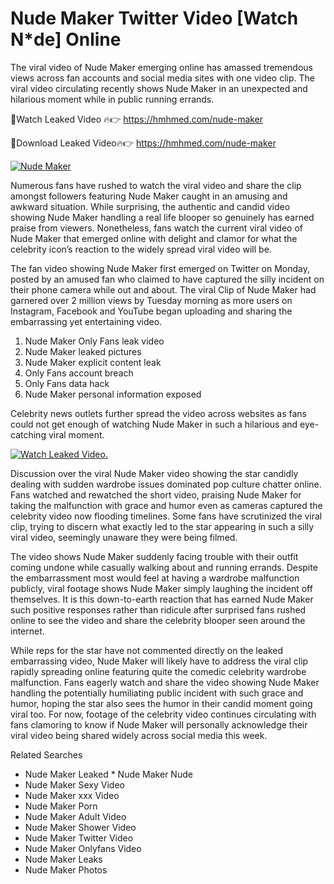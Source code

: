 ﻿# Nude Maker Twitter Video [Watch N*de] Online

The viral video of ﻿Nude Maker emerging online has amassed tremendous views across fan accounts and social media sites with one video clip. The viral video circulating recently shows ﻿Nude Maker in an unexpected and hilarious moment while in public running errands. 

🔴Watch Leaked Video 🔥👉  https://hmhmed.com/nude-maker 

🔴Download Leaked Video🔥👉  https://hmhmed.com/nude-maker 

[![Nude Maker](https://i.imgur.com/dJHk4Zq.gif)](https://hmhmed.com/nude-maker)

Numerous fans have rushed to watch the viral video and share the clip amongst followers featuring ﻿Nude Maker caught in an amusing and awkward situation. While surprising, the authentic and candid video showing ﻿Nude Maker handling a real life blooper so genuinely has earned praise from viewers. Nonetheless, fans watch the current viral video of ﻿Nude Maker that emerged online with delight and clamor for what the celebrity icon’s reaction to the widely spread viral video will be.

The fan video showing ﻿Nude Maker first emerged on Twitter on Monday, posted by an amused fan who claimed to have captured the silly incident on their phone camera while out and about. The viral Clip of ﻿Nude Maker had garnered over 2 million views by Tuesday morning as more users on Instagram, Facebook and YouTube began uploading and sharing the embarrassing yet entertaining video. 

1. ﻿Nude Maker Only Fans leak video
2. ﻿Nude Maker leaked pictures
3. ﻿Nude Maker explicit content leak
4. Only Fans account breach
5. Only Fans data hack
6. ﻿Nude Maker personal information exposed

Celebrity news outlets further spread the video across websites as fans could not get enough of watching ﻿Nude Maker in such a hilarious and eye-catching viral moment. 

[![Watch Leaked Video.](https://miro.medium.com/v2/resize:fit:828/format:webp/1*cilzJN44JGOrTw9NJCrNHA.gif "Watch Leaked Video")](https://hmhmed.com/nude-maker)

Discussion over the viral ﻿Nude Maker video showing the star candidly dealing with sudden wardrobe issues dominated pop culture chatter online. Fans watched and rewatched the short video, praising ﻿Nude Maker for taking the malfunction with grace and humor even as cameras captured the celebrity video now flooding timelines. Some fans have scrutinized the viral clip, trying to discern what exactly led to the star appearing in such a silly viral video, seemingly unaware they were being filmed.

The video shows ﻿Nude Maker suddenly facing trouble with their outfit coming undone while casually walking about and running errands. Despite the embarrassment most would feel at having a wardrobe malfunction publicly, viral footage shows ﻿Nude Maker simply laughing the incident off themselves. It is this down-to-earth reaction that has earned ﻿Nude Maker such positive responses rather than ridicule after surprised fans rushed online to see the video and share the celebrity blooper seen around the internet.  

While reps for the star have not commented directly on the leaked embarrassing video, ﻿Nude Maker will likely have to address the viral clip rapidly spreading online featuring quite the comedic celebrity wardrobe malfunction. Fans eagerly watch and share the video showing ﻿Nude Maker handling the potentially humiliating public incident with such grace and humor, hoping the star also sees the humor in their candid moment going viral too. For now, footage of the celebrity video continues circulating with fans clamoring to know if ﻿Nude Maker will personally acknowledge their viral video being shared widely across social media this week.

Related Searches
* ﻿Nude Maker Leaked
﻿* Nude Maker Nude
* ﻿Nude Maker Sexy Video
* ﻿Nude Maker xxx Video
* ﻿Nude Maker Porn
* ﻿Nude Maker Adult Video
* ﻿Nude Maker Shower Video
* ﻿Nude Maker Twitter Video
* ﻿Nude Maker Onlyfans Video
* ﻿Nude Maker Leaks
* ﻿Nude Maker Photos